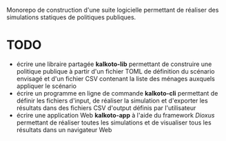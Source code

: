 Monorepo de construction d'une suite logicielle permettant de réaliser des simulations statiques de politiques publiques.
 
# TODO
- écrire une libraire partagée **kalkoto-lib** permettant de construire une politique publique à partir d'un fichier TOML de définition du scénario envisagé et d'un fichier CSV contenant la liste des ménages auxquels appliquer le scénario
- écrire un programme en ligne de commande **kalkoto-cli** permettant de définir les fichiers d'input, de réaliser la simulation et d'exporter les résultats dans des fichiers CSV d'output définis par l'utilisateur 
- écrire une application Web **kalkoto-app** à l'aide du framework *Dioxus* permettant de réaliser toutes les simulations et de visualiser tous les résultats dans un navigateur Web

